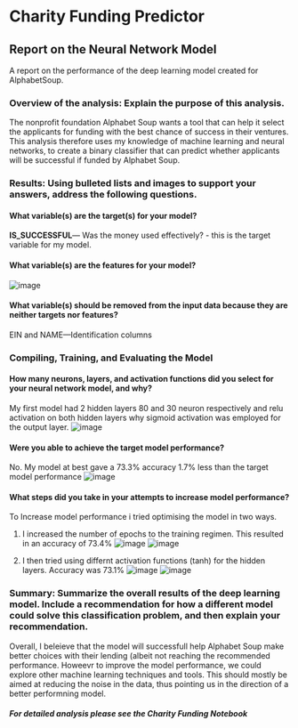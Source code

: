 # Charity Funding Predictor


## Report on the Neural Network Model
A report on the performance of the deep learning model created for AlphabetSoup.

### Overview of the analysis: Explain the purpose of this analysis.
The nonprofit foundation Alphabet Soup wants a tool that can help it select the applicants for funding with the best chance of success in their ventures. This analysis therefore uses my knowledge of machine learning and neural networks, to create a binary classifier that can predict whether applicants will be successful if funded by Alphabet Soup.


### Results: Using bulleted lists and images to support your answers, address the following questions.
#### What variable(s) are the target(s) for your model?
**IS_SUCCESSFUL**— Was the money used effectively? - this is the target variable for my model. 

#### What variable(s) are the features for your model?
![image](https://user-images.githubusercontent.com/99673859/183854453-9f2e4bdf-7bf4-42be-bf50-3c6dc2b199d9.png)

#### What variable(s) should be removed from the input data because they are neither targets nor features?
EIN and NAME—Identification columns 


### Compiling, Training, and Evaluating the Model
#### How many neurons, layers, and activation functions did you select for your neural network model, and why?
My first model had 2 hidden layers 80 and 30 neuron respectively and relu activation on both hidden layers why sigmoid activation was employed for the output layer. 
![image](https://user-images.githubusercontent.com/99673859/189411682-c3ff9b46-60ec-40dd-882d-6180644124b3.png)

#### Were you able to achieve the target model performance?
No. My model at best gave a 73.3% accuracy 1.7% less than the target model performance
![image](https://user-images.githubusercontent.com/99673859/183855525-605d10cc-b385-4ae3-9d74-076ea883cf9e.png)

#### What steps did you take in your attempts to increase model performance?
To Increase model performance i tried optimising the model in two ways. 
1) I increased the number of epochs to the training regimen. This resulted in an accuracy of 73.4%
![image](https://user-images.githubusercontent.com/99673859/189411981-6b0f4761-5fc8-498e-9d72-26d97dda335f.png)
![image](https://user-images.githubusercontent.com/99673859/183855675-7d71034d-0be9-4e63-9a4c-a30cc6339782.png)

2) I then tried using differnt activation functions (tanh) for the hidden layers. Accuracy was 73.1%
![image](https://user-images.githubusercontent.com/99673859/189412119-24b03d7a-950d-4725-85fa-3a02018594cb.png)
![image](https://user-images.githubusercontent.com/99673859/183855863-96a1ad8f-a943-40a6-8f7c-ee4620a76f3c.png)


### Summary: Summarize the overall results of the deep learning model. Include a recommendation for how a different model could solve this classification problem, and then explain your recommendation.
Overall, I beleieve that the model will successfull help Alphabet Soup make better choices with their lending (albeit not reaching the recommended performance. Howeevr to improve the model performance, we could explore other machine learning techniques and tools. This should mostly be aimed at reducing the noise in the data, thus pointing us in the direction of a better performning model.



##### For detailed analysis please see the Charity Funding Notebook
